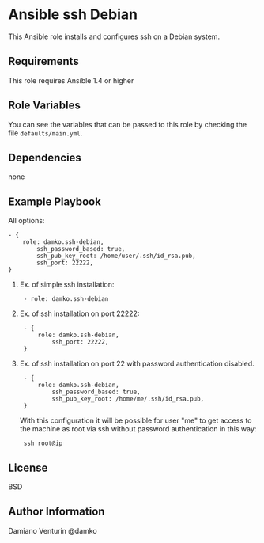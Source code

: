 Ansible ssh Debian
=====

This Ansible role installs and configures ssh on a Debian system.

Requirements
------------

This role requires Ansible 1.4 or higher

Role Variables
--------------

You can see the variables that can be passed to this role by checking the file `defaults/main.yml`.

Dependencies
------------

none

Example Playbook
-------------------------

All options:

    - {
        role: damko.ssh-debian,
            ssh_password_based: true,
            ssh_pub_key_root: /home/user/.ssh/id_rsa.pub,
            ssh_port: 22222,
    }

1. Ex. of simple ssh installation:

        - role: damko.ssh-debian

2. Ex. of ssh installation on port 22222:

        - {
            role: damko.ssh-debian,
                ssh_port: 22222,
        }

3. Ex. of ssh installation on port 22 with password authentication disabled.

        - {
            role: damko.ssh-debian,
                ssh_password_based: true,
                ssh_pub_key_root: /home/me/.ssh/id_rsa.pub,
        }

    With this configuration it will be possible for user "me" to get access to the machine as root via ssh without password authentication in this way:

        ssh root@ip

License
-------

BSD

Author Information
------------------

Damiano Venturin @damko
